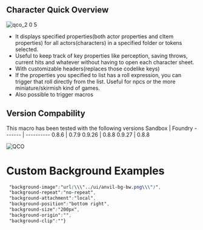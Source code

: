 ## Character Quick Overview
![qco_2 0 5](https://user-images.githubusercontent.com/81265884/117086377-a9092280-ad4c-11eb-810e-fa43ccb6314f.PNG)
- It displays specified properties(both actor properties and cItem properties) for all actors(characters) in a specified folder or tokens selected. 
- Useful to keep track of key properties like perception, saving throws, current hits 
and whatever without having to open each character sheet.
- With customizable headers(replaces those codelike keys)
- If the properties you specified to list has a roll expression, you can trigger that roll directly from the list. Useful for npcs or the more miniature/skirmish kind of games.
- Also possible to trigger macros
## Version Compability
This macro has been tested with the following versions
Sandbox  | Foundry
-------  | ----------
0.8.6    | 0.7.9
0.9.26   | 0.8.8
0.9.27   | 0.8.8



![QCO](https://user-images.githubusercontent.com/81265884/113228274-c43bca80-9294-11eb-951b-a43fddcc05c8.gif)

# Custom Background Examples
```css {"background-color":"orange",
 "background-image":"url(\\\"../ui/anvil-bg-bw.png\\\")",      
 "background-repeat":"no-repeat",
 "background-attachment":"local",
 "background-position":"bottom right",
 "background-size":"200px",
 "background-origin":"",
 "background-clip":""}
```
 
 
 

